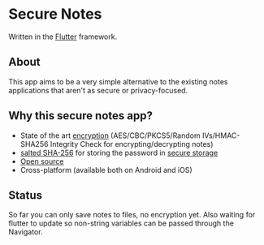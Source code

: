 # Secure Notes

Written in the [Flutter](https://flutter.io/) framework.

## About
This app aims to be a very simple alternative to the existing notes applications that aren't as secure or privacy-focused. 

## Why this secure notes app?
* State of the art [encryption](https://pub.dartlang.org/packages/flutter_string_encryption) (AES/CBC/PKCS5/Random IVs/HMAC-SHA256 Integrity Check for encrypting/decrypting notes)
* [salted SHA-256](https://pub.dartlang.org/packages/crypt) for storing the password in [secure storage](https://pub.dartlang.org/packages/flutter_secure_storage)
* [Open source](https://github.com/robberth/secureNotesApp)
* Cross-platform (available both on Android and iOS)

## Status
So far you can only save notes to files, no encryption yet. 
Also waiting for flutter to update so non-string variables can be passed through the Navigator. 

